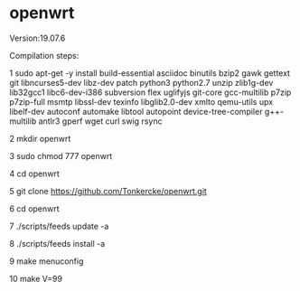 openwrt
=
Version:19.07.6

Compilation steps:

1 sudo apt-get -y install build-essential asciidoc binutils bzip2 gawk gettext git libncurses5-dev libz-dev patch python3 python2.7 unzip zlib1g-dev lib32gcc1 libc6-dev-i386 subversion flex uglifyjs git-core gcc-multilib p7zip p7zip-full msmtp libssl-dev texinfo libglib2.0-dev xmlto qemu-utils upx libelf-dev autoconf automake libtool autopoint device-tree-compiler g++-multilib antlr3 gperf wget curl swig rsync

2 mkdir openwrt

3 sudo chmod 777 openwrt

4 cd openwrt

5 git clone https://github.com/Tonkercke/openwrt.git

6 cd openwrt

7 ./scripts/feeds update -a

8 ./scripts/feeds install -a

9 make menuconfig

10 make V=99

